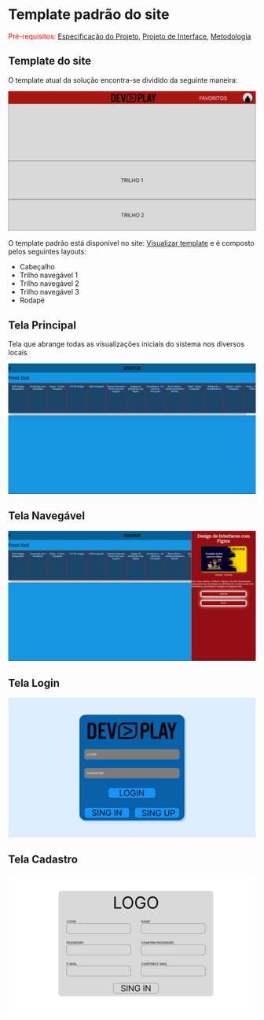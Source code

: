 # Template padrão do site

<span style="color:red">Pré-requisitos: <a href="2-Especificação do Projeto.md"> Especificação do Projeto</a></span>, <a href="3-Projeto de Interface.md"> Projeto de Interface</a>, <a href="4-Metodologia.md"> Metodologia</a>

## Template do site

O template atual da solução encontra-se dividido da seguinte maneira:

![template](https://github.com/ICEI-PUC-Minas-PMV-ADS/pmv-ads-2023-1-e1-proj-web-t16-e1-proj-web-t16-time10-devplay/blob/main/docs/img/Interface/HOME.png)

O template padrão está disponível no site:
<a href="https://www.figma.com/file/JoDO6D84amhapatNxhcNLw/Untitled?type=design&node-id=3-177&t=iefaCFV8z3rfbh4s-0">Visualizar template</a>
 e é composto pelos seguintes layouts:<br>
 
 <ul>
  <li>Cabeçalho</li>
  <li>Trilho navegável 1</li>
  <li>Trilho navegável 2</li>
  <li>Trilho navegável 3</li>
  <li>Rodapé</li>
</ul>

## Tela Principal

Tela que abrange todas as visualizações iniciais do sistema nos diversos locais

![telaPrincipal](https://github.com/ICEI-PUC-Minas-PMV-ADS/pmv-ads-2023-1-e1-proj-web-t16-e1-proj-web-t16-time10-devplay/blob/main/docs/img/Interface/TELA%20PRINCIPAL.png)


## Tela Navegável

![telaNavegável](https://github.com/ICEI-PUC-Minas-PMV-ADS/pmv-ads-2023-1-e1-proj-web-t16-e1-proj-web-t16-time10-devplay/blob/main/docs/img/Interface/Informacao%20conteudo.png)

## Tela Login

![telaLogin](https://github.com/ICEI-PUC-Minas-PMV-ADS/pmv-ads-2023-1-e1-proj-web-t16-e1-proj-web-t16-time10-devplay/blob/main/docs/img/Interface/LOGIN.png)

## Tela Cadastro

![telaCadastro](https://github.com/ICEI-PUC-Minas-PMV-ADS/pmv-ads-2023-1-e1-proj-web-t16-e1-proj-web-t16-time10-devplay/blob/main/docs/img/Interface/CADASTRO.png)
